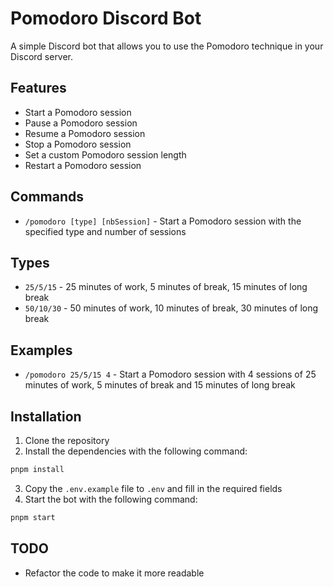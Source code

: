 # Pomodoro Discord Bot

A simple Discord bot that allows you to use the Pomodoro technique in your Discord server.

## Features

- Start a Pomodoro session
- Pause a Pomodoro session
- Resume a Pomodoro session
- Stop a Pomodoro session
- Set a custom Pomodoro session length
- Restart a Pomodoro session

## Commands

- `/pomodoro [type] [nbSession]` - Start a Pomodoro session with the specified type and number of sessions

## Types

- `25/5/15` - 25 minutes of work, 5 minutes of break, 15 minutes of long break
- `50/10/30` - 50 minutes of work, 10 minutes of break, 30 minutes of long break

## Examples

- `/pomodoro 25/5/15 4` - Start a Pomodoro session with 4 sessions of 25 minutes of work, 5 minutes of break and 15 minutes of long break

## Installation

1. Clone the repository
2. Install the dependencies with the following command:

```bash
pnpm install
```

3. Copy the `.env.example` file to `.env` and fill in the required fields
4. Start the bot with the following command:

```bash
pnpm start
```

## TODO

- Refactor the code to make it more readable